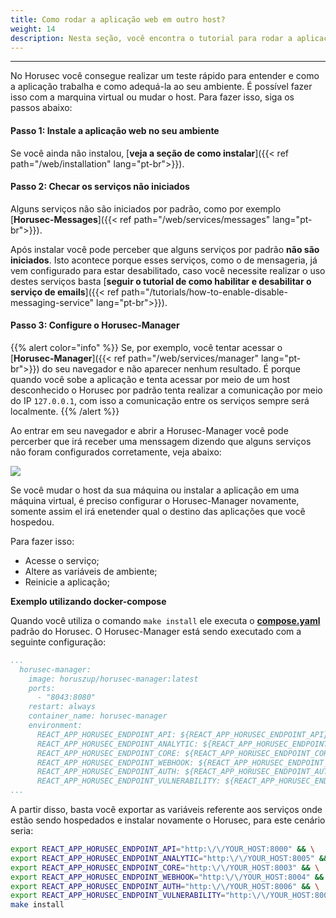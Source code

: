 ```yaml
---
title: Como rodar a aplicação web em outro host?
weight: 14
description: Nesta seção, você encontra o tutorial para rodar a aplicação web do Horusec em uma máquina virtual
---
```


---
 
No Horusec você consegue realizar um teste rápido para entender e como a aplicação trabalha e como adequá-la ao seu ambiente. É possível fazer isso com a marquina virtual ou mudar o host. Para fazer isso, siga os passos abaixo:

#### **Passo 1: Instale a aplicação web no seu ambiente**
Se você ainda não instalou, [**veja a seção de como instalar**]({{< ref path="/web/installation" lang="pt-br">}}). 

#### **Passo 2: Checar os serviços não iniciados**
Alguns serviços não são iniciados por padrão, como por exemplo [**Horusec-Messages**]({{< ref path="/web/services/messages" lang="pt-br">}}).

Após instalar você pode perceber que alguns serviços por padrão **não são iniciados**. Isto acontece porque esses serviços, como o de mensageria, já vem configurado para estar desabilitado, caso você necessite realizar o uso destes serviços basta [**seguir o tutorial de como habilitar e desabilitar o serviço de emails**]({{< ref path="/tutorials/how-to-enable-disable-messaging-service" lang="pt-br">}}).

#### **Passo 3: Configure o Horusec-Manager**

{{% alert color="info" %}}
Se, por exemplo, você tentar acessar o [**Horusec-Manager**]({{< ref path="/web/services/manager" lang="pt-br">}}) do seu navegador e não aparecer nenhum resultado. É porque quando você sobe a aplicação e tenta acessar por meio de um host desconhecido o Horusec por padrão tenta realizar a comunicação por meio do IP `127.0.0.1`, com isso a comunicação entre os serviços sempre será localmente.
{{% /alert %}}

Ao entrar em seu navegador e abrir a Horusec-Manager você pode percerber que irá receber uma menssagem dizendo que alguns serviços não foram configurados corretamente, veja abaixo:

![](/docs/ptbr/tutorials/how-to-run-the-web-application-on-other-host/0-message-not-setup-host.png)


Se você mudar o host da sua máquina ou instalar a aplicação em uma máquina virtual, é preciso configurar o Horusec-Manager novamente, somente assim el irá enetender qual o destino das aplicações que você hospedou. 

Para fazer isso:
- Acesse o serviço;
- Altere as variáveis de ambiente;
- Reinicie a aplicação;


**Exemplo utilizando docker-compose**

Quando você utiliza o comando `make install` ele executa o [**compose.yaml**](https://github.com/ZupIT/horusec-platform/blob/main/deployments/compose/compose.yaml) padrão do Horusec. 
O Horusec-Manager está sendo executado com a seguinte configuração: 

```yaml
...
  horusec-manager:
    image: horuszup/horusec-manager:latest
    ports:
      - "8043:8080"
    restart: always
    container_name: horusec-manager
    environment:
      REACT_APP_HORUSEC_ENDPOINT_API: ${REACT_APP_HORUSEC_ENDPOINT_API}
      REACT_APP_HORUSEC_ENDPOINT_ANALYTIC: ${REACT_APP_HORUSEC_ENDPOINT_ANALYTIC}
      REACT_APP_HORUSEC_ENDPOINT_CORE: ${REACT_APP_HORUSEC_ENDPOINT_CORE}
      REACT_APP_HORUSEC_ENDPOINT_WEBHOOK: ${REACT_APP_HORUSEC_ENDPOINT_WEBHOOK}
      REACT_APP_HORUSEC_ENDPOINT_AUTH: ${REACT_APP_HORUSEC_ENDPOINT_AUTH}
      REACT_APP_HORUSEC_ENDPOINT_VULNERABILITY: ${REACT_APP_HORUSEC_ENDPOINT_VULNERABILITY}
...
```

A partir disso, basta você exportar as variáveis referente aos serviços onde estão sendo hospedados e instalar novamente o Horusec, para este cenário seria:

```bash
export REACT_APP_HORUSEC_ENDPOINT_API="http:\/\/YOUR_HOST:8000" && \
export REACT_APP_HORUSEC_ENDPOINT_ANALYTIC="http:\/\/YOUR_HOST:8005" && \
export REACT_APP_HORUSEC_ENDPOINT_CORE="http:\/\/YOUR_HOST:8003" && \
export REACT_APP_HORUSEC_ENDPOINT_WEBHOOK="http:\/\/YOUR_HOST:8004" && \
export REACT_APP_HORUSEC_ENDPOINT_AUTH="http:\/\/YOUR_HOST:8006" && \
export REACT_APP_HORUSEC_ENDPOINT_VULNERABILITY="http:\/\/YOUR_HOST:8001" && \
make install
```
